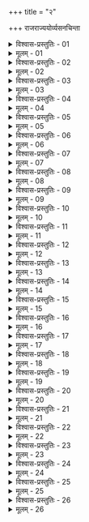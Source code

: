 +++
title = "२"

+++
राजराज्ययोर्व्यसनचिन्ता  

<details><summary>विश्वास-प्रस्तुतिः - 01</summary>

01 राजा राज्यं इति प्रकृतिसङ्क्षेपः
</details>

<details><summary>मूलम् - 01</summary>

01 राजा राज्यं इति प्रकृतिसङ्क्षेपः
</details>

<details><summary>विश्वास-प्रस्तुतिः - 02</summary>

02 राज्ञोऽभ्यन्तरो बाह्यो वा कोप इति
</details>

<details><summary>मूलम् - 02</summary>

02 राज्ञोऽभ्यन्तरो बाह्यो वा कोप इति
</details>

<details><summary>विश्वास-प्रस्तुतिः - 03</summary>

03 अहिभयाद् अभ्यन्तरः कोपो बाह्यकोपात् पापीयान्, अन्तर्ऽमात्यकोपश्चान्तःकोपात्
</details>

<details><summary>मूलम् - 03</summary>

03 अहिभयाद् अभ्यन्तरः कोपो बाह्यकोपात् पापीयान्, अन्तर्ऽमात्यकोपश्चान्तःकोपात्
</details>

<details><summary>विश्वास-प्रस्तुतिः - 04</summary>

04 तस्मात् कोशदण्डशक्तिं आत्मसंस्थां कुर्वीत
</details>

<details><summary>मूलम् - 04</summary>

04 तस्मात् कोशदण्डशक्तिं आत्मसंस्थां कुर्वीत
</details>

<details><summary>विश्वास-प्रस्तुतिः - 05</summary>

05 द्वैराज्यवैराज्ययोर्द्वैराज्यं अन्योन्यपक्षद्वेषानुरागाभ्यां परस्परसङ्घर्षेण वा विनश्यति, वैराज्यं तु प्रकृतिचित्तग्रहणापेक्षि यथास्थितं अन्यैर्भुज्यते इत्याचार्याः
</details>

<details><summary>मूलम् - 05</summary>

05 द्वैराज्यवैराज्ययोर्द्वैराज्यं अन्योन्यपक्षद्वेषानुरागाभ्यां परस्परसङ्घर्षेण वा विनश्यति, वैराज्यं तु प्रकृतिचित्तग्रहणापेक्षि यथास्थितं अन्यैर्भुज्यते इत्याचार्याः
</details>

<details><summary>विश्वास-प्रस्तुतिः - 06</summary>

06 न इति कौटिल्यः
</details>

<details><summary>मूलम् - 06</summary>

06 न इति कौटिल्यः
</details>

<details><summary>विश्वास-प्रस्तुतिः - 07</summary>

07 पितापुत्रयोर्भ्रात्रोर्वा द्वैराज्यं तुल्ययोगक्षेमं अमात्यावग्रहं वर्तयति
</details>

<details><summary>मूलम् - 07</summary>

07 पितापुत्रयोर्भ्रात्रोर्वा द्वैराज्यं तुल्ययोगक्षेमं अमात्यावग्रहं वर्तयति
</details>

<details><summary>विश्वास-प्रस्तुतिः - 08</summary>

08 वैराज्यं तु जीवतः परस्याच्छिद्य न एतन् मम इति मन्यमानः कर्शयति, अपवाहयति, पण्यं वा करोति, विरक्तं वा परित्यज्यापगच्छति इति
</details>

<details><summary>मूलम् - 08</summary>

08 वैराज्यं तु जीवतः परस्याच्छिद्य न एतन् मम इति मन्यमानः कर्शयति, अपवाहयति, पण्यं वा करोति, विरक्तं वा परित्यज्यापगच्छति इति
</details>

<details><summary>विश्वास-प्रस्तुतिः - 09</summary>

09 अन्धश्चलितशास्त्रो वा राजा इति अशास्त्रचक्षुरन्धो यत्किञ्चनकारी दृढाभिनिवेशी परप्रणेयो वा राज्यं अन्यायेन उपहन्ति, चलितशास्त्रः तु यत्र शास्त्राच्चलितमतिर्भवति शक्यानुनयो भवति इत्याचार्याः
</details>

<details><summary>मूलम् - 09</summary>

09 अन्धश्चलितशास्त्रो वा राजा इति अशास्त्रचक्षुरन्धो यत्किञ्चनकारी दृढाभिनिवेशी परप्रणेयो वा राज्यं अन्यायेन उपहन्ति, चलितशास्त्रः तु यत्र शास्त्राच्चलितमतिर्भवति शक्यानुनयो भवति इत्याचार्याः
</details>

<details><summary>विश्वास-प्रस्तुतिः - 10</summary>

10 न इति कौटिल्यः
</details>

<details><summary>मूलम् - 10</summary>

10 न इति कौटिल्यः
</details>

<details><summary>विश्वास-प्रस्तुतिः - 11</summary>

11 अन्धो राजा शक्यते सहायसम्पदा यत्र तत्र वा पर्यवस्थापयितुम्
</details>

<details><summary>मूलम् - 11</summary>

11 अन्धो राजा शक्यते सहायसम्पदा यत्र तत्र वा पर्यवस्थापयितुम्
</details>

<details><summary>विश्वास-प्रस्तुतिः - 12</summary>

12 चलितशास्त्रः तु शास्त्राद् अन्यथाऽभिनिविष्टबुद्धिरन्यायेन राज्यं आत्मानं च उपहन्ति इति
</details>

<details><summary>मूलम् - 12</summary>

12 चलितशास्त्रः तु शास्त्राद् अन्यथाऽभिनिविष्टबुद्धिरन्यायेन राज्यं आत्मानं च उपहन्ति इति
</details>

<details><summary>विश्वास-प्रस्तुतिः - 13</summary>

13 व्याधितो नवो वा राजा इति व्याधितो राजा राज्य उपघातं अमात्यमूलं प्राणाबाधं वा राज्यमूलं अवाप्नोति, नवः तु राजा स्वधर्मानुग्रहपरिहारदानमानकर्मभिः प्रकृतिरञ्जन उपकारैश्चरति इत्याचार्याः
</details>

<details><summary>मूलम् - 13</summary>

13 व्याधितो नवो वा राजा इति व्याधितो राजा राज्य उपघातं अमात्यमूलं प्राणाबाधं वा राज्यमूलं अवाप्नोति, नवः तु राजा स्वधर्मानुग्रहपरिहारदानमानकर्मभिः प्रकृतिरञ्जन उपकारैश्चरति इत्याचार्याः
</details>

<details><summary>विश्वास-प्रस्तुतिः - 14</summary>

14 न इति कौटिल्यः
</details>

<details><summary>मूलम् - 14</summary>

14 न इति कौटिल्यः
</details>

<details><summary>विश्वास-प्रस्तुतिः - 15</summary>

15 व्याधितो राजा यथाप्रवृत्तं राजप्रणिधिं अनुवर्तयति
</details>

<details><summary>मूलम् - 15</summary>

15 व्याधितो राजा यथाप्रवृत्तं राजप्रणिधिं अनुवर्तयति
</details>

<details><summary>विश्वास-प्रस्तुतिः - 16</summary>

16 नवः तु राजा बलावर्जितं मम इदं राज्यम् इति यथा इष्टं अनवग्रहश्चरति
</details>

<details><summary>मूलम् - 16</summary>

16 नवः तु राजा बलावर्जितं मम इदं राज्यम् इति यथा इष्टं अनवग्रहश्चरति
</details>

<details><summary>विश्वास-प्रस्तुतिः - 17</summary>

17 सामुत्थायिकैरवगृहीतो वा राज्य उपघातं मर्षयति
</details>

<details><summary>मूलम् - 17</summary>

17 सामुत्थायिकैरवगृहीतो वा राज्य उपघातं मर्षयति
</details>

<details><summary>विश्वास-प्रस्तुतिः - 18</summary>

18 प्रकृतिष्वरूढः सुखं उच्छेत्तुं भवति इति
</details>

<details><summary>मूलम् - 18</summary>

18 प्रकृतिष्वरूढः सुखं उच्छेत्तुं भवति इति
</details>

<details><summary>विश्वास-प्रस्तुतिः - 19</summary>

19 व्याधिते विशेषः पापरोग्यपापरोगी च
</details>

<details><summary>मूलम् - 19</summary>

19 व्याधिते विशेषः पापरोग्यपापरोगी च
</details>

<details><summary>विश्वास-प्रस्तुतिः - 20</summary>

20 नवेऽप्यभिजातोऽनभिजात इति
</details>

<details><summary>मूलम् - 20</summary>

20 नवेऽप्यभिजातोऽनभिजात इति
</details>

<details><summary>विश्वास-प्रस्तुतिः - 21</summary>

21 दुर्बलोऽभिजातो बलवान् अनभिजातो राजा इति दुर्बलस्याभिजातस्य उपजापं दौर्बल्यापेक्षाः प्रकृतयः कृच्छ्रेण उपगच्छन्ति, बलवतश्चानभिजातस्य बलापेक्षाः सुखेन इत्याचार्याः
</details>

<details><summary>मूलम् - 21</summary>

21 दुर्बलोऽभिजातो बलवान् अनभिजातो राजा इति दुर्बलस्याभिजातस्य उपजापं दौर्बल्यापेक्षाः प्रकृतयः कृच्छ्रेण उपगच्छन्ति, बलवतश्चानभिजातस्य बलापेक्षाः सुखेन इत्याचार्याः
</details>

<details><summary>विश्वास-प्रस्तुतिः - 22</summary>

22 न इति कौटिल्यः
</details>

<details><summary>मूलम् - 22</summary>

22 न इति कौटिल्यः
</details>

<details><summary>विश्वास-प्रस्तुतिः - 23</summary>

23 दुर्बलं अभिजातं प्रकृतयः स्वयं उपनमन्ति, जात्यं ऐश्वर्यप्रकृतिरनुवर्तत इति
</details>

<details><summary>मूलम् - 23</summary>

23 दुर्बलं अभिजातं प्रकृतयः स्वयं उपनमन्ति, जात्यं ऐश्वर्यप्रकृतिरनुवर्तत इति
</details>

<details><summary>विश्वास-प्रस्तुतिः - 24</summary>

24 बलवतश्चानभिजातस्य उपजापं विसंवादयन्ति, अनुरागे सार्वगुण्यं इति
</details>

<details><summary>मूलम् - 24</summary>

24 बलवतश्चानभिजातस्य उपजापं विसंवादयन्ति, अनुरागे सार्वगुण्यं इति
</details>

<details><summary>विश्वास-प्रस्तुतिः - 25</summary>

25 प्रयासवधात् सस्यवधो मुष्टिवधात् पापीयान्, निराजीवत्वाद् अवृष्टिरतिवृष्टितः
</details>

<details><summary>मूलम् - 25</summary>

25 प्रयासवधात् सस्यवधो मुष्टिवधात् पापीयान्, निराजीवत्वाद् अवृष्टिरतिवृष्टितः
</details>

<details><summary>विश्वास-प्रस्तुतिः - 26</summary>

26ab द्वयोर्द्वयोर्व्यसनयोः प्रकृतीनां बलाबलम् ।  
26chd पारम्पर्यक्रमेण उक्तं याने स्थाने च कारणम्  (इति)
</details>

<details><summary>मूलम् - 26</summary>

26ab द्वयोर्द्वयोर्व्यसनयोः प्रकृतीनां बलाबलम् ।  
26chd पारम्पर्यक्रमेण उक्तं याने स्थाने च कारणम्  (इति)
</details>
